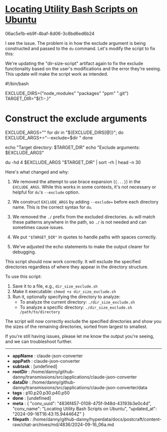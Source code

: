 # [Locating Utility Bash Scripts on Ubuntu](https://claude.ai/chat/4836f457-0108-475f-948d-43193b3e0c4d)

06ac5e1b-eb9f-4baf-8d06-3c8bd6ed6b24

 I see the issue. The problem is in how the exclude argument is being constructed and passed to the `du` command. Let's modify the script to fix this:

<antThinking>We're updating the "dir-size-script" artifact again to fix the exclude functionality based on the user's modifications and the error they're seeing. This update will make the script work as intended.</antThinking>

<antArtifact identifier="dir-size-script" type="application/vnd.ant.code" language="bash" title="Bash script to find directories with most content, excluding specified directories">
#!/bin/bash

EXCLUDE_DIRS=("node_modules" "packages" "ppm" ".git")
TARGET_DIR="${1:-.}"

# Construct the exclude arguments
EXCLUDE_ARGS=""
for dir in "${EXCLUDE_DIRS[@]}"; do
    EXCLUDE_ARGS+="--exclude=$dir "
done

echo "Target directory: $TARGET_DIR"
echo "Exclude arguments: $EXCLUDE_ARGS"

du -hd 4 $EXCLUDE_ARGS "$TARGET_DIR" | sort -rh | head -n 30
</antArtifact>

Here's what changed and why:

1. We removed the attempt to use brace expansion (`{...}`) in the `EXCLUDE_ARGS`. While this works in some contexts, it's not necessary or helpful for `du`'s `--exclude` option.

2. We construct `EXCLUDE_ARGS` by adding `--exclude=` before each directory name. This is the correct syntax for `du`.

3. We removed the `./` prefix from the excluded directories. `du` will match these patterns anywhere in the path, so `./` is not needed and can sometimes cause issues.

4. We put `"$TARGET_DIR"` in quotes to handle paths with spaces correctly.

5. We've adjusted the echo statements to make the output clearer for debugging.

This script should now work correctly. It will exclude the specified directories regardless of where they appear in the directory structure.

To use this script:

1. Save it to a file, e.g., `dir_size_exclude.sh`
2. Make it executable: `chmod +x dir_size_exclude.sh`
3. Run it, optionally specifying the directory to analyze:
   - To analyze the current directory: `./dir_size_exclude.sh`
   - To analyze a specific directory: `./dir_size_exclude.sh /path/to/directory`

The script will now correctly exclude the specified directories and show you the sizes of the remaining directories, sorted from largest to smallest.

If you're still having issues, please let me know the output you're seeing, and we can troubleshoot further.

---

* **appName** : claude-json-converter
* **appPath** : claude-json-converter
* **subtask** : [undefined]
* **rootDir** : /home/danny/github-danny/transmissions/src/applications/claude-json-converter
* **dataDir** : /home/danny/github-danny/transmissions/src/applications/claude-json-converter/data
* **tags** : p10.p20.p30.p40.p50
* **done** : [undefined]
* **meta** : {
  "conv_uuid": "4836f457-0108-475f-948d-43193b3e0c4d",
  "conv_name": "Locating Utility Bash Scripts on Ubuntu",
  "updated_at": "2024-09-16T16:43:15.944464Z"
}
* **filepath** : /home/danny/github-danny/hyperdata/docs/postcraft/content-raw/chat-archives/md/4836/2024-09-16_06a.md